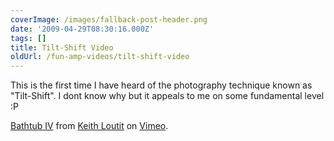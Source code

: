 ```yaml
---
coverImage: /images/fallback-post-header.png
date: '2009-04-29T08:30:16.000Z'
tags: []
title: Tilt-Shift Video
oldUrl: /fun-amp-videos/tilt-shift-video
---
```


This is the first time I have heard of the photography technique known as "Tilt-Shift". I dont know why but it appeals to me on some fundamental level :P<!-- more -->

<object width="702" height="399" data="https://vimeo.com/moogaloop.swf?clip_id=3156959&amp;server=vimeo.com&amp;show_title=1&amp;show_byline=1&amp;show_portrait=1&amp;color=ffffff&amp;fullscreen=1" type="application/x-shockwave-flash"><param name="allowfullscreen" value="true" /><param name="allowscriptaccess" value="always" /><param name="src" value="https://vimeo.com/moogaloop.swf?clip_id=3156959&amp;server=vimeo.com&amp;show_title=1&amp;show_byline=1&amp;show_portrait=1&amp;color=ffffff&amp;fullscreen=1" /></object>
[Bathtub IV](https://vimeo.com/3156959) from [Keith Loutit](https://vimeo.com/keithloutit) on [Vimeo](https://vimeo.com).
